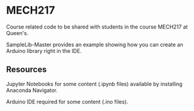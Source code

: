 # MECH217
Course related code to be shared with students in the course MECH217 at Queen's.

SampleLib-Master provides an example showing how you can create an Arduino library right in the IDE.

## Resources

Jupyter Notebooks for some content (.ipynb files) available by installing Anaconda Navigator.

Arduino IDE required for some content (.ino files).

